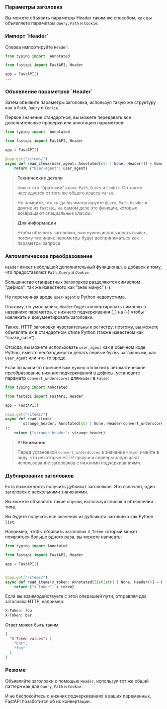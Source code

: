 <h3>Параметры заголовка</h3>

Вы можете объявить параметры Header таким же способом, как вы объявляете параметры `Query`, `Path` и `Cookie`.

<h3>Импорт `Header`</h3>

Сперва импортируйте `Header`:

```python
from typing import  Annotated

from fastapi import FastAPI, Header

app = FastAPI()
...
```

<h3>Объявление параметров `Header`</h3>

Затем объявите параметры заголовка, используя такую же структуру как в `Path`, `Query` и `Cookie`.

Первое значение стандартное, вы можете передавать все дополнительные проверки или аннотацию параметров:

```python
from typing import  Annotated

from fastapi import FastAPI, Header

app = FastAPI()

@app.get("/items/")
async def read_items(user_agent: Annotated[str | None, Header()] = None):
    return {"User-Agent": user_agent}
```

> **Технические детали**
> 
> `Header` это "братский" класс `Path`, `Query` и `Cookie`. Он также наследуется от того же общего класса `Param`.
> 
> Но помните, что когда вы импортируете `Query`, `Path`, `Header` и другие из `fastapi`, на самом деле это функции,
> которые возвращают специальные классы.

> **Для информации**
> 
> Чтобы объявить заголовки, вам нужно использовать `Header`, потому что иначе параметры будут восприниматься как
> параметры запроса.

<h3>Автоматическое преобразование</h3>

`Header` имеет небольшой дополнительный функционал, в добавок к тому, что предоставляют `Path`, `Query` и `Cookie`.

Большинство стандартных заголовков разделяются символом "дефиса", так же известного как "знак минус" (`-`).

Но переменная вроде `user-agent` в Python недопустима.

Поэтому, по умолчанию, `Header` будет конвертировать символы в названиях параметра, с нижнего подчеркивания (`_`) на (`-`)
чтобы извлекать и документировать заголовки.

Также, HTTP заголовки чувствительны к регистру, поэтому, вы можете объявлять их в стандартном стиле Python 
(также известном как "snake_case").

Отсюда, вы можете использовать `user_agent` как в обычном коде Python, вместо необходимости делать первые буквы заглавными,
как `User_Agent` или что-то вроде.

Если по какой-то причине вам нужно отключить автоматическое преобразование нижних подчеркиваний в дефисы, установите 
параметр `convert_underscores` для`Header` в `False`:

```python
from typing import Annotated

from fastapi import FastAPI, Header

app = FastAPI()

@app.get("/items/")
async def read_items(
        strange_header: Annotated[str | None, Header(convert_underscores=False)] = None
):
    return {"strange_header": strange_header}
```

> **!!! Внимание**
> 
> Перед установкой `convert_underdcores` в значение `False`, имейте в виду, что некоторые HTTP прокси и серверы запрещают
> использование заголовков с нижними подчеркиваниями.

<h3>Дублирование заголовков</h3>

Есть возможность получить дубликат заголовков. Это означает, один заголовок с несколькими значениями.

Вы можете объявлять такие случаи, используя список в объявлении типа.

Вы будете получать все значения из дубликата заголовка как Python `list`.

Например, чтобы объявить заголовок `X-Token` который может появляться больше одного раза, вы можете написать:

```python
from typing import Annotated

from fastapi import FastAPI, Header

app = FastAPI()


@app.get("/items/")
async def read_items(x_token: Annotated[list[str] | None, Header()] = None):
    return {"x_token": x_token}
```

Если вы взаимодействуете с этой операцией пути, отправляя два заголовка HTTP, например:

```python
X-Token: foo
X-Token: bar
```

Ответ может быть таким:

```JSON
{
  "X-Token values": [
    "bar",
    "foo"
  ]
}
```

<h3>Резюме</h3>

Объявляйте заголовки с помощью `Header`, используя тот же общий паттерн как для `Query`, `Path` и `Cookie`.

И не беспокойтесь о нижних подчеркиваниях в ваших переменных, FastAPI позаботится об их конвертации.
